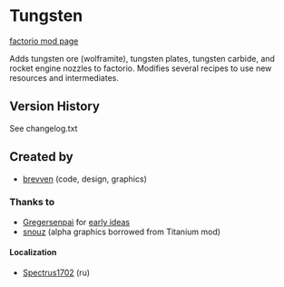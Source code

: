 # Tungsten

[factorio mod page](https://mods.factorio.com/mod/bztungsten)

Adds tungsten ore (wolframite), tungsten plates, tungsten carbide, and rocket engine nozzles to factorio.
Modifies several recipes to use new resources and intermediates.

## Version History
See changelog.txt

## Created by

- [brevven](https://mods.factorio.com/user/brevven) (code, design, graphics)

### Thanks to
- [Gregersenpai](https://mods.factorio.com/user/Gregersenpai) for [early ideas](https://mods.factorio.com/mod/bztitanium/discussion/608eb5b4012c5f47810bf252)
- [snouz](https://mods.factorio.com/user/snouz) (alpha graphics borrowed from Titanium mod)


#### Localization

- [Spectrus1702](https://github.com/Spectrus1702) (ru)
